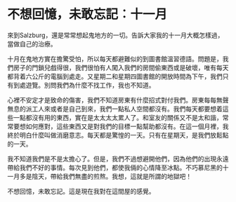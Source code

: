 # 不想回憶，未敢忘記︰十一月

來到Salzburg，還是常常想起鬼地方的一切。告訴大家我的十一月大概怎樣過，當做自己的治療。

十月在鬼地方實在擔驚受怕，所以每天都避難似的到圖書館溫習德語。問題是，我們房子的門鎖兒戲得很，我們很怕有人闖入我們的房間偷東西或是破壞，唯有每天都背着六公斤的電腦到處走。又星期二和星期四圖書館的開放時間為下午，我們只有到處遊覽。別問我們為什麼不找工作，我也不知道。

心裡不安定才是致命的傷害，我們不知道房東有什麼招式對付我們。房東每每無聲無息的派工人來或者是自己到來，我們一點私人空間都沒有。我們每天都要想着這些一點都沒有用的東西，實在是太太太太累人了。和室友的關係又不是太和諧，常常要想如何應對，這些東西又是對我們的目標一點幫助都沒有。在這一個月裡，我終於明白什麼叫做消磨意志。每天都是驚惶的一天。只有在星期天，是我們放鬆點的一天。

我不知道我們是不是太擔心了。但是，我們不過想避開他們，因為他們的出現永遠帶給我們不好的事情。每次見到他們，都使我倆的心情降至冰點。不巧慕尼黑的十一月多是陰天，帶給我們無盡的煎熬。我想，這就是所謂的地獄吧！

不想回憶，未敢忘記。這是現在我對在這間屋的感覺。

 